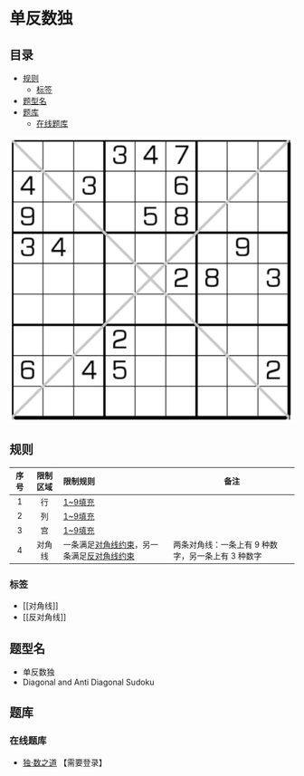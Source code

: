 # 单反数独
<!-- START doctoc generated TOC please keep comment here to allow auto update -->
<!-- DON'T EDIT THIS SECTION, INSTEAD RE-RUN doctoc TO UPDATE -->
## 目录

- [规则](#%E8%A7%84%E5%88%99)
  - [标签](#%E6%A0%87%E7%AD%BE)
- [题型名](#%E9%A2%98%E5%9E%8B%E5%90%8D)
- [题库](#%E9%A2%98%E5%BA%93)
  - [在线题库](#%E5%9C%A8%E7%BA%BF%E9%A2%98%E5%BA%93)

<!-- END doctoc generated TOC please keep comment here to allow auto update -->

![题](../../../../images/sudoku/单反数独.png)

## 规则

<!-- markdownlint-disable MD013 -->
| 序号  | 限制区域 | 限制规则                      | 备注                           |
|:---:|:----:|:--------------------------|------------------------------|
|  1  |  行   | [1~9填充]                   |                              |
|  2  |  列   | [1~9填充]                   |                              |
|  3  |  宫   | [1~9填充]                   |                              |
|  4  | 对角线  | 一条满足[对角线约束]，另一条满足[反对角线约束] | 两条对角线：一条上有 9 种数字，另一条上有 3 种数字 |
<!-- markdownlint-enable MD013 -->

### 标签

- [[对角线]]
- [[反对角线]]

## 题型名

- 单反数独
- Diagonal and Anti Diagonal Sudoku

## 题库

### 在线题库

- [独·数之道](http://www.sudokufans.org.cn/lx/game.index.php?type=fx2) 【需要登录】

[1~9填充]: ../../../../rules.md#1to9填充

[对角线约束]: ../../../../rules.md#对角线约束

[反对角线约束]: ../../../../rules.md#反对角线约束
